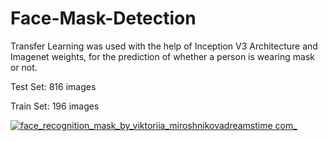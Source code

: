 # Face-Mask-Detection
Transfer Learning was used with the help of Inception V3 Architecture and Imagenet weights, for the prediction of whether a person is wearing mask or not.

Test Set: 816 images

Train Set: 196 images

[
![face_recognition_mask_by_viktoriia_miroshnikovadreamstime com_](https://user-images.githubusercontent.com/66672932/95468112-d00c9b00-099b-11eb-8784-6a41b1ed19e5.jpg)
](url)

